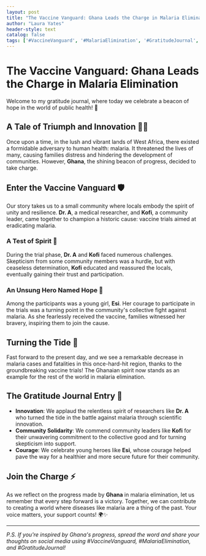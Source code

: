 ```yaml
---
layout: post
title: "The Vaccine Vanguard: Ghana Leads the Charge in Malaria Elimination"
author: "Laura Yates"
header-style: text
catalog: false
tags: ['#VaccineVanguard', '#MalariaElimination', '#GratitudeJournal', '#GhanaHealth', '#CommunitySolidarity', '#MedicalInnovations', '#HealthAdvancement']
---
```


# The Vaccine Vanguard: Ghana Leads the Charge in Malaria Elimination

Welcome to my gratitude journal, where today we celebrate a beacon of hope in the world of public health! 🎉

## A Tale of Triumph and Innovation 🔬💉

Once upon a time, in the lush and vibrant lands of West Africa, there existed a formidable adversary to human health: malaria. It threatened the lives of many, causing families distress and hindering the development of communities. However, **Ghana**, the shining beacon of progress, decided to take charge.

## Enter the Vaccine Vanguard 🛡️

Our story takes us to a small community where locals embody the spirit of unity and resilience. **Dr. A**, a medical researcher, and **Kofi**, a community leader, came together to champion a historic cause: vaccine trials aimed at eradicating malaria.

### A Test of Spirit 🌟

During the trial phase, **Dr. A** and **Kofi** faced numerous challenges. Skepticism from some community members was a hurdle, but with ceaseless determination, **Kofi** educated and reassured the locals, eventually gaining their trust and participation.

### An Unsung Hero Named Hope 🌿

Among the participants was a young girl, **Esi**. Her courage to participate in the trials was a turning point in the community's collective fight against malaria. As she fearlessly received the vaccine, families witnessed her bravery, inspiring them to join the cause.

## Turning the Tide 🌊

Fast forward to the present day, and we see a remarkable decrease in malaria cases and fatalities in this once-hard-hit region, thanks to the groundbreaking vaccine trials! The Ghanaian spirit now stands as an example for the rest of the world in malaria elimination.

## The Gratitude Journal Entry 📝
- **Innovation**: We applaud the relentless spirit of researchers like **Dr. A** who turned the tide in the battle against malaria through scientific innovation.
- **Community Solidarity**: We commend community leaders like **Kofi** for their unwavering commitment to the collective good and for turning skepticism into support.
- **Courage**: We celebrate young heroes like **Esi**, whose courage helped pave the way for a healthier and more secure future for their community.

## Join the Charge ⚡️

As we reflect on the progress made by **Ghana** in malaria elimination, let us remember that every step forward is a victory. Together, we can contribute to creating a world where diseases like malaria are a thing of the past. Your voice matters, your support counts! 🌍✨

---

_P.S. If you're inspired by Ghana's progress, spread the word and share your thoughts on social media using #VaccineVanguard, #MalariaElimination, and #GratitudeJournal!_
